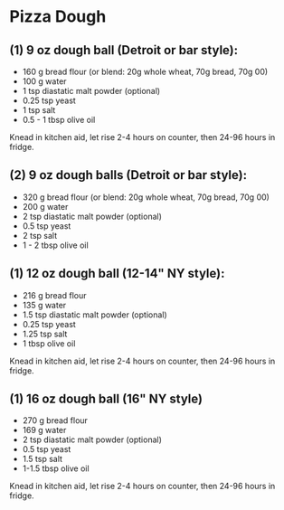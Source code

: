 # Pizza Dough

## (1) 9 oz dough ball (Detroit or bar style):
* 160 g bread flour (or blend: 20g whole wheat, 70g bread, 70g 00)
* 100 g water
* 1 tsp diastatic malt powder (optional)
* 0.25 tsp yeast
* 1 tsp salt
* 0.5 - 1 tbsp olive oil

Knead in kitchen aid, let rise 2-4 hours on counter, then 24-96 hours in fridge.

## (2) 9 oz dough balls (Detroit or bar style):
* 320 g bread flour (or blend: 20g whole wheat, 70g bread, 70g 00)
* 200 g water
* 2 tsp diastatic malt powder (optional)
* 0.5 tsp yeast
* 2 tsp salt
* 1 - 2 tbsp olive oil 


## (1) 12 oz dough ball (12-14" NY style):
* 216 g bread flour
* 135 g water
* 1.5 tsp diastatic malt powder (optional)
* 0.25 tsp yeast
* 1.25 tsp salt
* 1 tbsp olive oil

Knead in kitchen aid, let rise 2-4 hours on counter, then 24-96 hours in fridge.


## (1) 16 oz dough ball (16" NY style)
* 270 g bread flour
* 169 g water 
* 2 tsp diastatic malt powder (optional)
* 0.5 tsp yeast
* 1.5 tsp salt
* 1-1.5 tbsp olive oil

Knead in kitchen aid, let rise 2-4 hours on counter, then 24-96 hours in fridge. 
